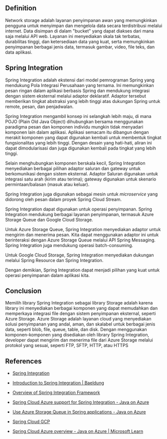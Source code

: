 ## Definition

Network storage adalah layanan penyimpanan awan yang memungkinkan pengguna untuk menyimpan dan mengelola data secara terdistribusi melalui internet. Data disimpan di dalam "bucket" yang dapat diakses dari mana saja melalui API web. Layanan ini menyediakan skala tak terbatas, durabilitas tinggi, dan ketersediaan data yang kuat, serta memungkinkan penyimpanan berbagai jenis data, termasuk gambar, video, file teks, dan data aplikasi.

## Spring Integration 
Spring Integration adalah ekstensi dari model pemrograman Spring yang mendukung Pola Integrasi Perusahaan yang ternama. Ini memungkinkan pesan ringan dalam aplikasi berbasis Spring dan mendukung integrasi dengan sistem eksternal melalui adaptor deklaratif. Adaptor tersebut memberikan tingkat abstraksi yang lebih tinggi atas dukungan Spring untuk remote, pesan, dan penjadwalan.

Spring Integration mengambil konsep ini selangkah lebih maju, di mana POJO (Plain Old Java Object) dihubungkan bersama menggunakan paradigma pesan dan komponen individu mungkin tidak menyadari komponen lain dalam aplikasi. Aplikasi semacam itu dibangun dengan merakit komponen yang dapat digunakan kembali untuk membentuk tingkat fungsionalitas yang lebih tinggi. Dengan desain yang hati-hati, aliran ini dapat dimodularisasi dan juga digunakan kembali pada tingkat yang lebih tinggi.

Selain menghubungkan komponen berskala kecil, Spring Integration menyediakan berbagai pilihan adaptor saluran dan gateway untuk berkomunikasi dengan sistem eksternal. Adaptor Saluran digunakan untuk integrasi satu arah (kirim atau terima); gateway digunakan untuk skenario permintaan/balasan (masuk atau keluar).

Spring Integration juga digunakan sebagai mesin untuk _microservice_ yang didorong oleh pesan dalam proyek Spring Cloud Stream.

Spring Integration dapat digunakan untuk operasi penyimpanan. Spring Integration mendukung berbagai layanan penyimpanan, termasuk Azure Storage Queue dan Google Cloud Storage.

Untuk Azure Storage Queue, Spring Integration menyediakan adaptor untuk mengirim dan menerima pesan. Kita dapat menggunakan adaptor ini untuk berinteraksi dengan Azure Storage Queue melalui API Spring Messaging. Spring Integration juga mendukung operasi batch-consuming.

Untuk Google Cloud Storage, Spring Integration menyediakan dukungan melalui Spring Resource dan Spring Integration.

Dengan demikian, Spring Integration dapat menjadi pilihan yang kuat untuk operasi penyimpanan dalam aplikasi kita.

## Conclusion

Memilih library Spring Integration sebagai library Storage adalah karena library ini menyediakan berbagai komponen yang dapat memudahkan dan memperkaya integrasi file dengan sistem penyimpanan eksternal, seperti Azure Storage. Azure Storage adalah layanan cloud yang menyediakan solusi penyimpanan yang andal, aman, dan skalabel untuk berbagai jenis data, seperti blob, file, queue, table, dan disk. Dengan menggunakan komponen-komponen yang disediakan oleh library Spring Integration, developer dapat mengirim dan menerima file dari Azure Storage melalui protokol yang sesuai, seperti FTP, SFTP, HTTP, atau HTTPS

## References

- [Spring Integration](https://spring.io/projects/spring-integration/)

- [Introduction to Spring Integration | Baeldung](https://www.baeldung.com/spring-integration)

- [Overview of Spring Integration Framework](https://docs.spring.io/spring-integration/docs/current/reference/html/overview.html)

- [Spring Cloud Azure support for Spring Integration - Java on Azure](https://learn.microsoft.com/en-us/azure/developer/java/spring-framework/spring-integration-support)

- [Use Azure Storage Queue in Spring applications - Java on Azure](https://learn.microsoft.com/en-us/azure/developer/java/spring-framework/using-storage-queue-in-spring-applications)

- [Spring Cloud GCP](https://spring.io/projects/spring-cloud-gcp/)

- [Spring Cloud Azure overview - Java on Azure | Microsoft Learn](https://learn.microsoft.com/en-us/azure/developer/java/spring-framework/developer-guide-overview)